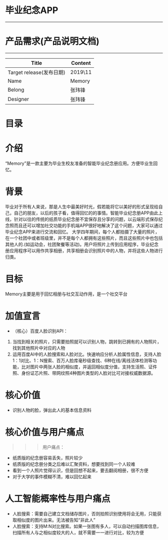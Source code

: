 # 毕业纪念APP
*********
# 产品需求(产品说明文档)
*********
|Title|Content|
|-|------|
|Target release(发布日期)|2019\11|
|Name|Memory|
|Belong|张玮锋|
|Designer|张玮锋|

# 目录
# 介绍
“Memory”是一款主要为毕业生校友准备的智能毕业纪念册应用。方便毕业生回忆。

# 背景
毕业对于所有人来说，那是人生中最美好时光，假若能将它以美好的形式呈现给自己，自己的朋友，以后的孩子看，值得回忆的的事情。智能毕业纪念册APP由此上线，针对以往的传统的纸质毕业纪念册不宜保存且分享的问题，以云端形式保存纪念照而且还可以增加社交功能的手机端APP很好地解决了这个问题，大家可以通过毕业纪念APP来进行交流和回忆。
大学四年期间，每个人都拍摄了大量的照片，在一个社团中或者班级里，并不是每个人都拥有这些照片，而且这些照片中也包括其他人的.(如运动会，社团聚餐等活动)。用户将照片上传到应用程序，毕业纪念册应用程序可以用作共享相册，共享相册会识别照片中的人物，并将这些人物进行归类。

# 目标
Memory主要是用于回忆相册与社交互动作用，是一个社交平台

# 加值宣言
* （核心）百度人脸识别API：
1. 当找到相关的照片，只需要拍照就可以识别人物，跳转到已拥有的人物照片，找到其他照片中对应的人物
2. 运用百度AI中的人脸搜索和人脸对比。快速响应分析人脸属性信息，支持人脸1：1对比、1：N搜索、百万人脸库毫秒级查找、6种在线/离线活体检测等功能，比对图片中两张人脸的相似度，并返回相似度分值，支持生活照、证件照、身份证芯片照、带网纹照4种图片类型的人脸对比可对接权威数据源。

# 核心价值
* 识别人物的脸，弹出此人的基本信息资料

# 核心价值与用户痛点
>>>用户痛点：
* 纸质版的纪念册容易丢失，照片较少
* 纸质版的纪念册分类之后难以汇聚资料，想要找到同一个人较难
* 看到一个人照片觉得认识，但是回想不起来，要去翻阅相册，很不方便
* 对于大学的事件模糊不清，难以回忆起来

# 人工智能概率性与用户痛点
* 人脸搜索：需要自己建立文档储存图片，否则拍照识别使用将会无用，只能获取相似度的图片出来。无法被告知“非此人”
* 人脸搜索：支持M:N对比搜索。如果一张图有多人，可以自动扫描图库信息，扫描所有人与之相似度较大的人，就不需要一一进行对比，较为方便




